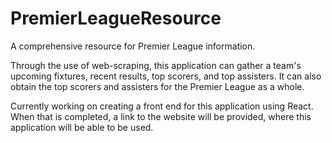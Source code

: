 # PremierLeagueResource

A comprehensive resource for Premier League information.

Through the use of web-scraping, this application can gather a team's upcoming fixtures, recent results, top scorers, and top assisters. It can also obtain the top scorers and assisters for the Premier League as a whole.

Currently working on creating a front end for this application using React. When that is completed, a link to the website will be provided, where this application will be able to be used.
